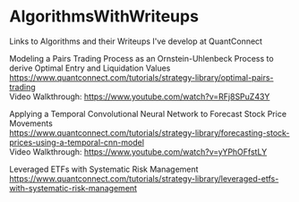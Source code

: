 # AlgorithmsWithWriteups
Links to Algorithms and their Writeups I've develop at QuantConnect
  
Modeling a Pairs Trading Process as an Ornstein-Uhlenbeck Process to derive Optimal Entry and Liquidation Values  
https://www.quantconnect.com/tutorials/strategy-library/optimal-pairs-trading  
Video Walkthrough: https://www.youtube.com/watch?v=RFj8SPuZ43Y
  
Applying a Temporal Convolutional Neural Network to Forecast Stock Price Movements  
https://www.quantconnect.com/tutorials/strategy-library/forecasting-stock-prices-using-a-temporal-cnn-model  
Video Walkthrough: https://www.youtube.com/watch?v=yYPhOFfstLY  
  
Leveraged ETFs with Systematic Risk Management  
https://www.quantconnect.com/tutorials/strategy-library/leveraged-etfs-with-systematic-risk-management  
